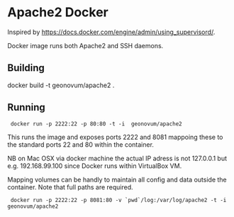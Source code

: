 # Apache2 Docker

Inspired by https://docs.docker.com/engine/admin/using_supervisord/.

Docker image runs both Apache2 and SSH daemons.

## Building

docker build -t geonovum/apache2 .

## Running

     docker run -p 2222:22 -p 80:80 -t -i  geonovum/apache2

This runs the image and exposes ports 2222 and 8081 mappoing these to the standard
ports 22 and 80 within the container.

NB on Mac OSX via docker machine the actual IP adress is not 127.0.0.1 but e.g. 192.168.99.100
since Docker runs within VirtualBox VM.

Mapping volumes can be handly to maintain all config and data outside the container. 
Note that full paths are required.

     docker run -p 2222:22 -p 8081:80 -v `pwd`/log:/var/log/apache2 -t -i  geonovum/apache2
  
